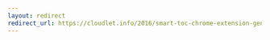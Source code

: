 ```yaml
---
layout: redirect
redirect_url: https://cloudlet.info/2016/smart-toc-chrome-extension-generating-navigation-directory-based-on-document-structure
---
```

